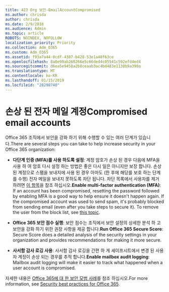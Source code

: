 ```yaml
---
title: 423 Org 보안-EmailAccountCompromised
ms.author: chrisda
author: chrisda
ms.date: 2/9/2018
ms.audience: Admin
ms.topic: article
ROBOTS: NOINDEX, NOFOLLOW
localization_priority: Priority
ms.collection: Adm_O365
ms.custom: Adm_O365
ms.assetid: f93a7a44-0cdf-4387-b428-53e1a48f63ce
ms.openlocfilehash: 8a0e99ab260266e5c66ded4c05541c592efd4ed4
ms.sourcegitcommit: d6ea5e9458a2b8ceaab3ac4bd483e1130b9a398a
ms.translationtype: MT
ms.contentlocale: ko-KR
ms.lasthandoff: 01/15/2019
ms.locfileid: "28298740"
---
```

# <a name="compromised-email-accounts"></a><span data-ttu-id="c07a2-102">손상 된 전자 메일 계정</span><span class="sxs-lookup"><span data-stu-id="c07a2-102">Compromised email accounts</span></span>

<span data-ttu-id="c07a2-103">Office 365 조직에서 보안을 강화 하기 위해 수행할 수 있는 여러 단계가 있습니다.</span><span class="sxs-lookup"><span data-stu-id="c07a2-103">There are several steps you can take to help increase security in your Office 365 organization:</span></span>
  
- <span data-ttu-id="c07a2-p101">**다단계 인증 (MFA)를 사용 하도록 설정**: 계정 암호가 손상 된 경우 다음에 MFA을 사용 하 여 암호 다시 설정 하는 방법은 좋은 다시 일은 아니지만 보장 합니다. 손상 된 계정으로 스팸을 보내지에 사용 된 경우 아마도 (한 후에 해당를 보호 하는 단계를 수행) 전자 메일을 보내지 못하도록 차단 됩니다. 차단 목록에서 사용자를 제거 하려면 [이 항목](https://technet.microsoft.com/library/ms.exch.eac.actioncenter.aspx)을 참조 하십시오.</span><span class="sxs-lookup"><span data-stu-id="c07a2-p101">**Enable multi-factor authentication (MFA)**: If an account has been compromised, resetting the password followed by enabling MFA is a good way to help ensure it doesn't happen again. If the compromised account was used to send spam, it's probably blocked from sending email (even after you take steps to secure it). To remove the user from the block list, see [this topic](https://technet.microsoft.com/library/ms.exch.eac.actioncenter.aspx).</span></span>
    
- <span data-ttu-id="c07a2-107">**Office 365 보안 점수 실행**: 보안 점수는 조직에서 보안 설정의 상세한 분석 하 고 보안을 강화 하기 위한 권장 사항을 제공 합니다.</span><span class="sxs-lookup"><span data-stu-id="c07a2-107">**Run Office 365 Secure Score**: Secure Score does a detailed analysis of the security settings in your organization and provides recommendations for making it more secure.</span></span>
    
- <span data-ttu-id="c07a2-108">**사서함 감사 로깅 사용**: 사서함 감사 로깅을 간편 하 게 셰이프시트에서 변경 된 사용자 계정이 손상 되는 경우를 추적 합니다.</span><span class="sxs-lookup"><span data-stu-id="c07a2-108">**Enable mailbox audit logging**: Mailbox audit logging will make it easier to track what happened when a user account is compromised.</span></span>
    
<span data-ttu-id="c07a2-109">자세한 내용은 [Office 365에 대 한 보안 모범 사례](https://support.office.com/article/9295e396-e53d-49b9-ae9b-0b5828cdedc3.aspx)를 참조 하십시오.</span><span class="sxs-lookup"><span data-stu-id="c07a2-109">For more information, see [Security best practices for Office 365](https://support.office.com/article/9295e396-e53d-49b9-ae9b-0b5828cdedc3.aspx).</span></span>
  

